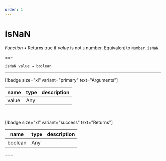 ```yaml
---
order: 1
---
```

# isNaN

_Function_ &bull; Returns true if _value_ is not a number. Equivalent to `Number.isNaN`.


==- <pre><code>isNaN value &rarr; boolean</code></pre>
<hr>

[!badge size="xl" variant="primary" text="Arguments"]

| name | type | description |
|------|------|-------------|
|value|Any||

<br>

[!badge size="xl" variant="success" text="Returns"]

| name | type | description |
|------|------|-------------|
|boolean|Any||



===



